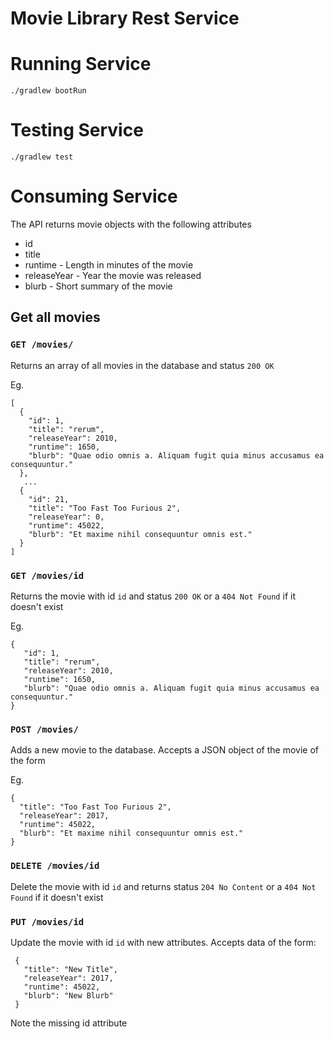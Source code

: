 # Movie Library Rest Service


# Running Service

`./gradlew bootRun`

# Testing Service
`./gradlew test`


# Consuming Service

The API returns movie objects with the following attributes

- id
- title
- runtime - Length in minutes of the movie
- releaseYear - Year the movie was released
- blurb - Short summary of the movie

## Get all movies

### `GET /movies/`
 
 Returns an array of all movies in the database and status `200 OK`
 
 Eg.
 ```
 [
   {
     "id": 1,
     "title": "rerum",
     "releaseYear": 2010,
     "runtime": 1650,
     "blurb": "Quae odio omnis a. Aliquam fugit quia minus accusamus ea consequuntur."
   },
   	...
   {
     "id": 21,
     "title": "Too Fast Too Furious 2",
     "releaseYear": 0,
     "runtime": 45022,
     "blurb": "Et maxime nihil consequuntur omnis est."
   }
 ]
 ```
 
 ### `GET /movies/id`
 
 Returns the movie with id `id` and status `200 OK` or a `404 Not Found` if it doesn't exist
 
 Eg.
 ```
{
    "id": 1,
    "title": "rerum",
    "releaseYear": 2010,
    "runtime": 1650,
    "blurb": "Quae odio omnis a. Aliquam fugit quia minus accusamus ea consequuntur."
}
 ```
 
 
 ### `POST /movies/`
 
 Adds a new movie to the database. Accepts a JSON object of the movie of the form
 
 Eg.
 ``` 
 {
   "title": "Too Fast Too Furious 2",
   "releaseYear": 2017,
   "runtime": 45022,
   "blurb": "Et maxime nihil consequuntur omnis est."
 }
 ```

### `DELETE /movies/id`
 
 Delete the movie with id `id` and returns status `204 No Content` or a `404 Not Found` if it doesn't exist
 

### `PUT /movies/id`

 Update the movie with id `id` with new attributes. Accepts data of the form: 
 
```
 {
   "title": "New Title",
   "releaseYear": 2017,
   "runtime": 45022,
   "blurb": "New Blurb"
 }
```
Note the missing id attribute